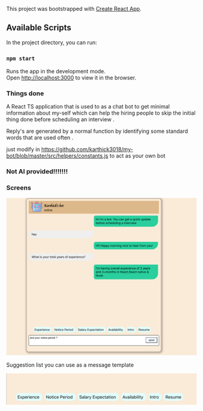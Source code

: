  This project was bootstrapped with [Create React App](https://github.com/facebook/create-react-app).

## Available Scripts

In the project directory, you can run:

### `npm start`

Runs the app in the development mode.<br />
Open [http://localhost:3000](http://localhost:3000) to view it in the browser.

### Things done

A React TS application that is used to as a chat bot to get minimal information about my-self which can help the hiring people to skip the initial thing done before scheduling an interview .<br />

Reply's are generated by a normal function by identifying some standard words that are used often .<br />

just modify in https://github.com/karthick3018/my-bot/blob/master/src/helpers/constants.js to act as your own bot

### Not AI provided!!!!!!!

### Screens

![Initial Screen](https://github.com/karthick3018/my-bot/blob/master/screens/Chat.png)

Suggestion list you can use as a message template

![Mid Screen](https://github.com/karthick3018/my-bot/blob/master/screens/suggestions.png)